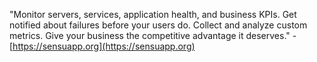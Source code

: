 "Monitor servers, services, application health, and business KPIs. Get notified about failures before your users do. Collect and analyze custom metrics. Give your business the competitive advantage it deserves." - [https://sensuapp.org](https://sensuapp.org)
